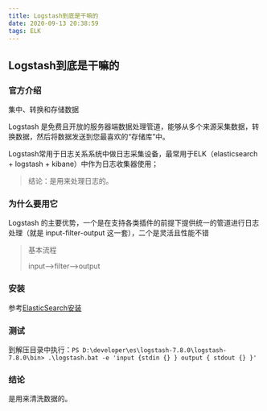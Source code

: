 ```yaml
---
title: Logstash到底是干嘛的
date: 2020-09-13 20:38:59
tags: ELK
---
```


## Logstash到底是干嘛的

### 官方介绍
集中、转换和存储数据

Logstash 是免费且开放的服务器端数据处理管道，能够从多个来源采集数据，转换数据，然后将数据发送到您最喜欢的“存储库”中。

Logstash常用于日志关系系统中做日志采集设备，最常用于ELK（elasticsearch + logstash + kibane）中作为日志收集器使用；

> 结论：是用来处理日志的。

### 为什么要用它
Logstash 的主要优势，一个是在支持各类插件的前提下提供统一的管道进行日志处理（就是 input-filter-output 这一套），二个是灵活且性能不错

> 基本流程
>
> input–>filter–>output

### 安装
参考[ElasticSearch安装](1.ElasticSearch介绍与相关工具安装.md)

### 测试
到解压目录中执行：`PS D:\developer\es\logstash-7.8.0\logstash-7.8.0\bin> .\logstash.bat -e 'input {stdin {} } output { stdout {} }'`

### 结论

是用来清洗数据的。








